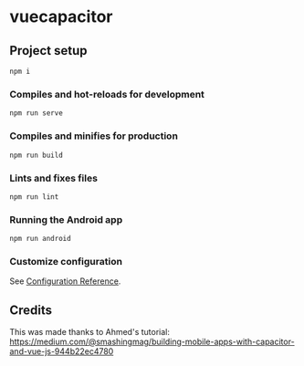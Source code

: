 # vuecapacitor

## Project setup
```
npm i
```

### Compiles and hot-reloads for development
```
npm run serve
```

### Compiles and minifies for production
```
npm run build
```

### Lints and fixes files
```
npm run lint
```

### Running the Android app
```
npm run android
```

### Customize configuration
See [Configuration Reference](https://cli.vuejs.org/config/).

## Credits
This was made thanks to Ahmed's tutorial: https://medium.com/@smashingmag/building-mobile-apps-with-capacitor-and-vue-js-944b22ec4780
